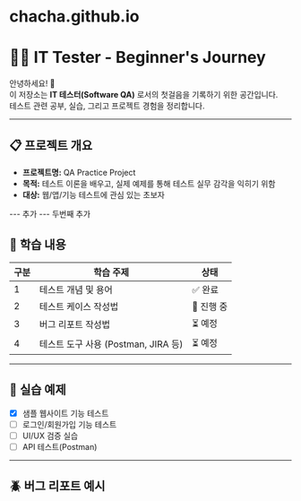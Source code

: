 # chacha.github.io

# 🧑‍💻 IT Tester - Beginner's Journey

안녕하세요! 👋  
이 저장소는 **IT 테스터(Software QA)** 로서의 첫걸음을 기록하기 위한 공간입니다.  
테스트 관련 공부, 실습, 그리고 프로젝트 경험을 정리합니다.

---

## 📋 프로젝트 개요

- **프로젝트명:** QA Practice Project  
- **목적:** 테스트 이론을 배우고, 실제 예제를 통해 테스트 실무 감각을 익히기 위함  
- **대상:** 웹/앱/기능 테스트에 관심 있는 초보자  

---  추가
--- 두번째 추가

## 🧠 학습 내용

| 구분 | 학습 주제 | 상태 |
|------|------------|------|
| 1 | 테스트 개념 및 용어 | ✅ 완료 |
| 2 | 테스트 케이스 작성법 | 🔄 진행 중 |
| 3 | 버그 리포트 작성법 | ⏳ 예정 |
| 4 | 테스트 도구 사용 (Postman, JIRA 등) | ⏳ 예정 |

---

## 🧩 실습 예제

- [x] 샘플 웹사이트 기능 테스트  
- [ ] 로그인/회원가입 기능 테스트  
- [ ] UI/UX 검증 실습  
- [ ] API 테스트(Postman)

---

## 🪲 버그 리포트 예시

